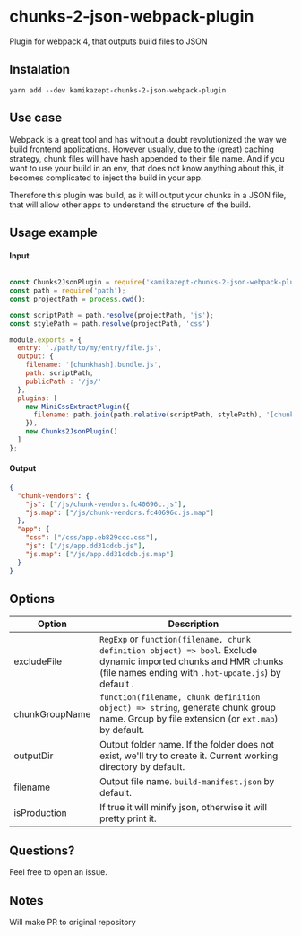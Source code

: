 # chunks-2-json-webpack-plugin
Plugin for webpack 4, that outputs build files to JSON

## Instalation 

```
yarn add --dev kamikazept-chunks-2-json-webpack-plugin
```

## Use case

Webpack is a great tool and has without a doubt revolutionized the way we build frontend applications. However usually, due to the (great) caching strategy, chunk files will have hash appended to their file name. And if you want to use your build in an env, that does not know 
anything about this, it becomes complicated to inject the build in your app.

Therefore this plugin was build, as it will output your chunks in a JSON file, that will 
allow other apps to understand the structure of the build. 


## Usage example

#### Input

```javascript

const Chunks2JsonPlugin = require('kamikazept-chunks-2-json-webpack-plugin');
const path = require('path');
const projectPath = process.cwd();

const scriptPath = path.resolve(projectPath, 'js');
const stylePath = path.resolve(projectPath, 'css')

module.exports = {
  entry: './path/to/my/entry/file.js',
  output: {
    filename: '[chunkhash].bundle.js',
    path: scriptPath,
    publicPath : '/js/'
  },
  plugins: [
    new MiniCssExtractPlugin({
      filename: path.join(path.relative(scriptPath, stylePath), '[chunkhash].css'))
    }),
    new Chunks2JsonPlugin()
  ]
};

```

#### Output

```JSON
{
  "chunk-vendors": {
    "js": ["/js/chunk-vendors.fc40696c.js"],
    "js.map": ["/js/chunk-vendors.fc40696c.js.map"]
  },
  "app": {
    "css": ["/css/app.eb829ccc.css"],
    "js": ["/js/app.dd31cdcb.js"],
    "js.map": ["/js/app.dd31cdcb.js.map"]
  }
}
```

## Options

| Option | Description |
| ------------- |-------------|
| excludeFile | `RegExp` or `function(filename, chunk definition object) => bool`. Exclude dynamic imported chunks and HMR chunks (file names ending with `.hot-update.js`) by default . |
| chunkGroupName | `function(filename, chunk definition object) => string`, generate chunk group name. Group by file extension (or `ext.map`) by default. |
| outputDir | Output folder name. If the folder does not exist, we'll try to create it. Current working directory by default.  |
| filename | Output file name. `build-manifest.json` by default. |
| isProduction | If true it will minify json, otherwise it will pretty print it. |

## Questions? 

Feel free to open an issue. 

## Notes

Will make PR to original repository